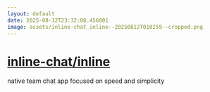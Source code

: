 ```yaml
---
layout: default
date: 2025-08-12T23:32:08.456801
image: assets/inline-chat_inline--20250812T010259--cropped.png
---
```


# [inline-chat/inline](https://github.com/inline-chat/inline)

native team chat app focused on speed and simplicity
